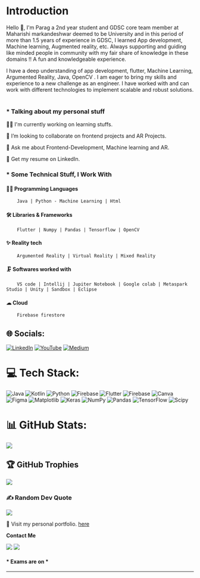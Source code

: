 # Introduction
Hello 👋, I'm Parag a 2nd year student and GDSC core team member at Maharishi markandeshwar deemed to be University and in this period of more than 1.5 years of experience in GDSC, I learned App development, Machine learning, Augmented reality, etc. Always supporting and guiding like minded people in community with my fair share of knowledge in these domains !! A fun and  knowledgeable experience.

I have a deep understanding of app development, flutter, Machine Learning, Argumented Reality, Java, OpenCV . I am eager to bring my skills and experience to a new challenge as an engineer. I have worked with and can work with different technologies to implement scalable and robust solutions.<br><br>
### * Talking about my personal stuff 


  👨‍💻 I'm currently working on learning stuffs.

  👯 I’m looking to collaborate on frontend projects and AR Projects.

  💬 Ask me about Frontend-Development, Machine learning and AR.

  📄 Get my resume on LinkedIn.
  

### * Some Technical Stuff, I Work With

 #### 👨‍💻 Programming Languages
  
        Java | Python - Machine Learning | Html

 #### 🛠 Libraries & Frameworks
  
        Flutter | Numpy | Pandas | Tensorflow | OpenCV

 #### ✨ Reality tech
  
        Argumented Reality | Virtual Reality | Mixed Reality

 #### 🗜 Softwares worked with
   
        VS code | Intellij | Jupiter Notebook | Google colab | Metaspark Studio | Unity | Sandbox | Eclipse

 #### ☁ Cloud 
   
        Firebase firestore

## 🌐 Socials:
[![LinkedIn](https://img.shields.io/badge/LinkedIn-%230077B5.svg?logo=linkedin&logoColor=white)](https://www.linkedin.com/in/parag-sharma-8084a8250) [![YouTube](https://img.shields.io/badge/YouTube-%23FF0000.svg?logo=YouTube&logoColor=white)](https://youtube.com/@paragsharma6159?si=UXp_PbfaNw9x-2Qb) [![Medium](https://img.shields.io/badge/Medium-12100E?logo=medium&logoColor=white)](https://medium.com/@sharmaparag2004) 
# 💻 Tech Stack:
![Java](https://img.shields.io/badge/java-%23ED8B00.svg?style=flat&logo=openjdk&logoColor=white) ![Kotlin](https://img.shields.io/badge/kotlin-%237F52FF.svg?style=flat&logo=kotlin&logoColor=white) ![Python](https://img.shields.io/badge/python-3670A0?style=flat&logo=python&logoColor=ffdd54) ![Firebase](https://img.shields.io/badge/firebase-%23039BE5.svg?style=flat&logo=firebase) ![Flutter](https://img.shields.io/badge/Flutter-%2302569B.svg?style=flat&logo=Flutter&logoColor=white) ![Firebase](https://img.shields.io/badge/Firebase-039BE5?style=flat&logo=Firebase&logoColor=white) ![Canva](https://img.shields.io/badge/Canva-%2300C4CC.svg?style=flat&logo=Canva&logoColor=white) ![Figma](https://img.shields.io/badge/figma-%23F24E1E.svg?style=flat&logo=figma&logoColor=white) ![Matplotlib](https://img.shields.io/badge/Matplotlib-%23ffffff.svg?style=flat&logo=Matplotlib&logoColor=black) ![Keras](https://img.shields.io/badge/Keras-%23D00000.svg?style=flat&logo=Keras&logoColor=white) ![NumPy](https://img.shields.io/badge/numpy-%23013243.svg?style=flat&logo=numpy&logoColor=white) ![Pandas](https://img.shields.io/badge/pandas-%23150458.svg?style=flat&logo=pandas&logoColor=white) ![TensorFlow](https://img.shields.io/badge/TensorFlow-%23FF6F00.svg?style=flat&logo=TensorFlow&logoColor=white) ![Scipy](https://img.shields.io/badge/SciPy-%230C55A5.svg?style=flat&logo=scipy&logoColor=%white)
# 📊 GitHub Stats:
<!-------- ![](https://github-readme-streak-stats.herokuapp.com/?user=P09s&theme=dark&hide_border=false)<br/> ------>
![](https://github-readme-stats.vercel.app/api/top-langs/?username=P09s&theme=dark&hide_border=false&include_all_commits=true&count_private=false&layout=compact)

## 🏆 GitHub Trophies
<!--![](https://github-profile-trophy.vercel.app/?username=P09s&theme=chalk&no-frame=false&no-bg=true&margin-w=4)-->
<img src="https://github-profile-trophy.vercel.app/?username=P09s&theme=juicyfresh&no-frame=false&no-bg=false&margin-w=4"/>

### ✍️ Random Dev Quote
![](https://quotes-github-readme.vercel.app/api?type=horizontal&theme=radical)

<!----------<h2 align="left">📑 Latest Blog</h2>

[![Aaditya Mishra Medium](https://github-readme-medium.vercel.app/?username=sharmaparag2004)](https://medium.com/@sharmaparag2004)

###

<h2 align="center">Summary</h2>

###
<div align="center">

[![GitHub WidgetBox](https://github-widgetbox.vercel.app/api/profile?username=P09s&data=followers,repositories,stars&theme=darkmode)](https://github.com/P09s)

<div/>
-------------------->

🚀 Visit my personal portfolio. [here](https://paragtech.netlify.app/)

**Contact Me**

<a href="mailto:sharmaparag2004@gmail.com"><img src="https://img.shields.io/badge/Gmail-D14836?style=for-the-badge&logo=gmail&logoColor=white"/></a>
<a href="https://www.linkedin.com/in/parag-sharma-8084a8250/"><img src="https://img.shields.io/badge/LinkedIn-0077B5?style=for-the-badge&logo=linkedin&logoColor=white"></img></a>

#### * Exams are on *

---
